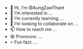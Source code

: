 - 👋 Hi, I’m @AungZawThant
- 👀 I’m interested in ...
- 🌱 I’m currently learning ...
- 💞️ I’m looking to collaborate on ...
- 📫 How to reach me ...
- 😄 Pronouns: ...
- ⚡ Fun fact: ...

<!---
AungZawThant/AungZawThant is a ✨ special ✨ repository because its `README.md` (this file) appears on your GitHub profile.
You can click the Preview link to take a look at your changes.
--->
